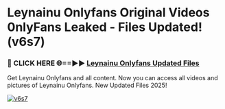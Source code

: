 # Leynainu Onlyfans Original Videos 0nlyFans Leaked - Files Updated! (v6s7)

<h3>🔴 CLICK HERE 🌐==►► <a href="https://tinyurl.com/2jnfzry5" rel="nofollow">Leynainu Onlyfans Updated Files</a></h3>

Get Leynainu Onlyfans and all content. Now you can access all videos and pictures of Leynainu Onlyfans. New Updated Files 2025!

[![v6s7](https://i.imgur.com/GyGTBgg.gif)](https://tinyurl.com/2jnfzry5)
